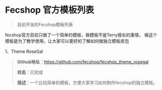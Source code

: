 Fecshop 官方模板列表
==================


> 目前开发的Fecshop模板列表

fecshop官方目前只做了一个简单的模板，做模板不是Terry擅长的事情，
做这个模板是为了教学使用，让大家可以更好的了解如何做独立模板库包


1、Theme RoseGal



> **Github地址**：https://github.com/fecshop/fecshop_theme_rosegal
> 
> **状态**：已完成
> 
> **描述**：一个比较简单的模板，方便大家学习如何制作fecshop的独立模板。
> 

